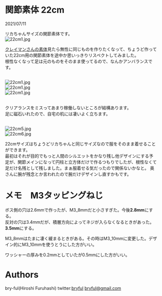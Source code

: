 # 関節素体 22cm

2021/07/11<br>

リカちゃんサイズの関節素体です。<br>
![22cm1.jpg](22cm1.jpg)<br>

[クレイマンさんの素体](https://twitter.com/claymanlabo/status/1412926392560353280)見たら無性に同じものを作りたくなって、ちょうど作っていた22cm用の関節素体を途中か思いっきりリスペクトしてみました。<br>
根性なくなって足は元のものをそのまま使ってるので、なんかアンバランスです。<br>
<br>

![22cm1.jpg](22cm2.jpg)<br>
![22cm1.jpg](22cm3.jpg)<br>
![22cm1.jpg](22cm4.jpg)<br>

<br>
クリアランスをミスってあまり稼働しないところが結構あります。<br>
足に磁石いれたので、自宅の机には凄いよく立ちます。<br>
<br>

![22cm5.jpg](22cm5.jpg)<br>
![22cm6.jpg](22cm6.jpg)<br>

22cmサイズはちょうどリカちゃんと同じサイズなので服をそのまま着せることができます。<br>
最初はそれが目的でもっと人間のシルエットをかなり残し他デザインにする予定が、関節メインになって円柱と立方体だけで作るつもりでしたが、根性なくて足だけ名残として残しました。まぁ服着せる気だったので関係ないかなと。
奥さんに腕が残念とか言われたので腕だけデザインし直すかもです。<br>


# メモ　M3タッピングねじ

ボス側の穴は2.6mmで作ったが、M3_8mmだと小さすぎた。今後<b>2.8mm</b>にする。<br>
反対の穴は3.4mmだが、積層方向によってネジが入らなくなるときがあった。
<b>3.5mm</b>にする。<br>

M3_8mmはたまに凄く緩まるときがある。その時はM3_10mmに変更した。デザイン的にM3_10mmを使うとうにした方がいい。<br>

ワッシャーの厚みを0.2mmとしていたが0.5mmにした方がいい。




# Authors

bry-ful(Hiroshi Furuhashi)
twitter:[bryful](https://twitter.com/bryful)
bryful@gmail.com


